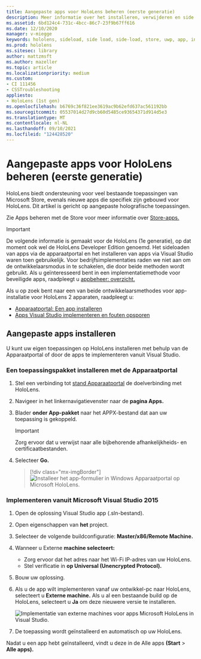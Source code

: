 ```yaml
---
title: Aangepaste apps voor HoloLens beheren (eerste generatie)
description: Meer informatie over het installeren, verwijderen en side loaden van aangepaste holographic-apps op HoloLens apparaten met behulp van de Apparaatportal en Visual Studio.
ms.assetid: 6bd124c4-731c-4bcc-86c7-23f9b67ff616
ms.date: 12/10/2020
manager: v-miegge
keywords: hololens, sideload, side load, side-load, store, uwp, app, install
ms.prod: hololens
ms.sitesec: library
author: mattzmsft
ms.author: mazeller
ms.topic: article
ms.localizationpriority: medium
ms.custom:
- CI 111456
- CSSTroubleshooting
appliesto:
- HoloLens (1st gen)
ms.openlocfilehash: b6769c36f821ee3619ac9b62efd637ac561192bb
ms.sourcegitcommit: 05537014d27d9cb60d5485ce93654371d914d5e3
ms.translationtype: MT
ms.contentlocale: nl-NL
ms.lasthandoff: 09/10/2021
ms.locfileid: "124428520"
---
```

# <a name="manage-custom-apps-for-hololens-1st-gen"></a>Aangepaste apps voor HoloLens beheren (eerste generatie)

HoloLens biedt ondersteuning voor veel bestaande toepassingen van Microsoft Store, evenals nieuwe apps die specifiek zijn gebouwd voor HoloLens. Dit artikel is gericht op aangepaste holografische toepassingen.  

Zie Apps beheren met de Store voor meer informatie over [Store-apps.](holographic-store-apps.md)

> [!IMPORTANT]
> De volgende informatie is gemaakt voor de HoloLens (1e generatie), op dat moment ook wel de HoloLens Developer Edition genoemd. Het sideloaden van apps via de apparaatportal en het installeren van apps via Visual Studio waren toen gebruikelijk. Voor bedrijfsimplementaties raden we niet aan om de ontwikkelaarsmodus in te schakelen, die door beide methoden wordt gebruikt. Als u geïnteresseerd bent in een implementatiemethode voor beveiligde apps, raadpleegt u [appbeheer: overzicht.](app-deploy-overview.md)
>
> Als u op zoek bent naar een van beide ontwikkelaarsmethodes voor app-installatie voor HoloLens 2 apparaten, raadpleegt u:
>
> - [Apparaatportal: Een app installeren](/windows/mixed-reality/develop/platform-capabilities-and-apis/using-the-windows-device-portal#installing-an-app)
> - [Apps Visual Studio implementeren en fouten opsporen](/windows/mixed-reality/develop/platform-capabilities-and-apis/using-visual-studio)

## <a name="install-custom-apps"></a>Aangepaste apps installeren

U kunt uw eigen toepassingen op HoloLens installeren met behulp van de Apparaatportal of door de apps te implementeren vanuit Visual Studio.

### <a name="installing-an-application-package-with-the-device-portal"></a>Een toepassingspakket installeren met de Apparaatportal

1. Stel een verbinding tot [stand Apparaatportal](/windows/mixed-reality/using-the-windows-device-portal) de doelverbinding met HoloLens.

1. Navigeer in het linkernavigatievenster naar de **pagina Apps.**

1. Blader **onder App-pakket** naar het APPX-bestand dat aan uw toepassing is gekoppeld.

   > [!IMPORTANT]
   > Zorg ervoor dat u verwijst naar alle bijbehorende afhankelijkheids- en certificaatbestanden.

1. Selecteer **Go.**

   > [!div class="mx-imgBorder"]
   > ![Installeer het app-formulier in Windows Apparaatportal op Microsoft HoloLens.](images/deviceportal-appmanager.jpg)

### <a name="deploying-from-microsoft-visual-studio-2015"></a>Implementeren vanuit Microsoft Visual Studio 2015

1. Open de oplossing Visual Studio app (.sln-bestand).

1. Open eigenschappen van **het** project.

1. Selecteer de volgende buildconfiguratie: **Master/x86/Remote Machine.**

1. Wanneer u Externe **machine selecteert:**
   - Zorg ervoor dat het adres naar het Wi-Fi IP-adres van uw HoloLens.
   - Stel verificatie in **op Universal (Unencrypted Protocol).**
   
1. Bouw uw oplossing.

1. Als u de app wilt implementeren vanaf uw ontwikkel-pc naar HoloLens, selecteert u **Externe machine.** Als u al een bestaande build op de HoloLens, selecteert u **Ja** om deze nieuwere versie te installeren.  

   ![Implementatie van externe machines voor apps Microsoft HoloLens in Visual Studio.](images/vs2015-remotedeployment.jpg)  
   
1. De toepassing wordt geïnstalleerd en automatisch op uw HoloLens.

Nadat u een app hebt geïnstalleerd, vindt  u deze in de Alle apps **(Start**  >  **Alle apps).**
